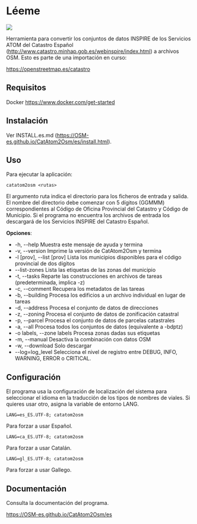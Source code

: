 Léeme
=====

![](https://user-images.githubusercontent.com/1605829/141660065-1ad64b8f-dde9-4946-a4af-b556c270545f.png)

Herramienta para convertir los conjuntos de datos INSPIRE de los Servicios ATOM 
del Catastro Español (http://www.catastro.minhap.gob.es/webinspire/index.html) 
a archivos OSM. Esto es parte de una importación en curso:

https://openstreetmap.es/catastro

Requisitos
----------

Docker https://www.docker.com/get-started

Instalación
-----------

Ver INSTALL.es.md (https://OSM-es.github.io/CatAtom2Osm/es/install.html).

Uso
---

Para ejecutar la aplicación:

    catatom2osm <rutas>

El argumento ruta indica el directorio para los ficheros de entrada y salida.
El nombre del directorio debe comenzar con 5 dígitos (GGMMM) correspondientes 
al Código de Oficina Provincial del Catastro y Código de Municipio. Si el 
programa no encuentra los archivos de entrada los descargará de los Servicios 
INSPIRE del Catastro Español.

**Opciones**:

* \-h, --help                Muestra este mensaje de ayuda y termina
* \-v, --version             Imprime la versión de CatAtom2Osm y termina
* \-l [prov], --list [prov]  Lista los municipios disponibles para el código provincial de dos dígitos
* \--list-zones              Lista las etiquetas de las zonas del municipio
* \-t, --tasks               Reparte las construcciones en archivos de tareas (predeterminada, implica -z)
* \-c, --comment             Recupera los metadatos de las tareas
* \-b, --building            Procesa los edificios a un archivo individual en lugar de tareas
* \-d, --address             Procesa el conjunto de datos de direcciones
* \-z, --zoning              Procesa el conjunto de datos de zonificación catastral
* \-p, --parcel              Procesa el conjunto de datos de parcelas catastrales
* \-a, --all                 Procesa todos los conjuntos de datos (equivalente a -bdptz)
* \-o labels, --zone labels  Procesa zonas dadas sus etiquetas
* \-m, --manual              Desactiva la combinación con datos OSM
* \-w, --download            Solo descargar
* \--log=log_level           Selecciona el nivel de registro entre DEBUG, INFO, WARNING, ERROR o CRITICAL.

Configuración
-------------

El programa usa la configuración de localización del sistema para seleccionar el idioma en la traducción de los tipos de nombres de viales. Si quieres usar otro, asigna la variable de entorno LANG.

	LANG=es_ES.UTF-8; catatom2osm

Para forzar a usar Español.

	LANG=ca_ES.UTF-8; catatom2osm

Para forzar a usar Catalán.

	LANG=gl_ES.UTF-8; catatom2osm

Para forzar a usar Gallego.

Documentación
-------------

Consulta la documentación del programa.

https://OSM-es.github.io/CatAtom2Osm/es

